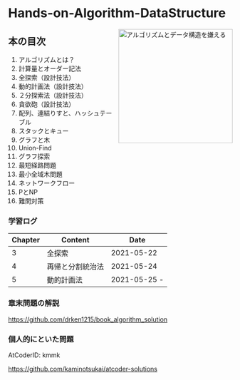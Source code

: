 # Hands-on-Algorithm-DataStructure

<a href="https://www.amazon.co.jp/%E5%95%8F%E9%A1%8C%E8%A7%A3%E6%B1%BA%E5%8A%9B%E3%82%92%E9%8D%9B%E3%81%88%E3%82%8B-%E3%82%A2%E3%83%AB%E3%82%B4%E3%83%AA%E3%82%BA%E3%83%A0%E3%81%A8%E3%83%87%E3%83%BC%E3%82%BF%E6%A7%8B%E9%80%A0-KS%E6%83%85%E5%A0%B1%E7%A7%91%E5%AD%A6%E5%B0%82%E9%96%80%E6%9B%B8-%E5%A4%A7%E6%A7%BB-%E5%85%BC%E8%B3%87/dp/4065128447/ref=asc_df_4065128447/?tag=jpgo-22&linkCode=df0&hvadid=342458612368&hvpos=&hvnetw=g&hvrand=15557097908842450892&hvpone=&hvptwo=&hvqmt=&hvdev=c&hvdvcmdl=&hvlocint=&hvlocphy=1009310&hvtargid=pla-939742448341&psc=1&th=1&psc=1">
<img src="https://images-na.ssl-images-amazon.com/images/I/51OK2x1LvbL._SX348_BO1,204,203,200_.jpg" alt="アルゴリズムとデータ構造を嫌える" height="256px" align="right">
</a>


## 本の目次

1. アルゴリズムとは？
2. 計算量とオーダー記法
3. 全探索（設計技法）
4. 動的計画法（設計技法）
5. ２分探索法（設計技法）
6. 貪欲砲（設計技法）
7. 配列、連結りすと、ハッシュテーブル
8. スタックとキュー
9. グラフと木
10. Union-Find
11. グラフ探索
12. 最短経路問題
13. 最小全域木問題
14. ネットワークフロー
15. PとNP
16. 難問対策


### 学習ログ

| Chapter  | Content                     | Date                        |
| -------- | -------------------------------------- | -----------------------------------|
|  3   | 全探索       | 2021-05-22  |
|  4   | 再帰と分割統治法       | 2021-05-24  |
|  5   | 動的計画法       | 2021-05-25 -   |


### 章末問題の解説

https://github.com/drken1215/book_algorithm_solution


### 個人的にといた問題

AtCoderID: kmmk

https://github.com/kaminotsukai/atcoder-solutions